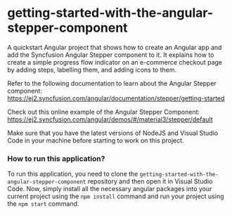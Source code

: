 # getting-started-with-the-angular-stepper-component
A quickstart Angular project that shows how to create an Angular app and add the Syncfusion Angular Stepper component to it. It explains how to create a simple progress flow indicator on an e-commerce checkout page by adding steps, labelling them, and adding icons to them.
 
Refer to the following documentation to learn about the Angular Stepper component: 
https://ej2.syncfusion.com/angular/documentation/stepper/getting-started

Check out this online example of the Angular Stepper Component:
https://ej2.syncfusion.com/angular/demos/#/material3/stepper/default

Make sure that you have the latest versions of NodeJS and Visual Studio Code in your machine before starting to work on this project.

### How to run this application?
To run this application, you need to clone the `getting-started-with-the-angular-stepper-component` repository and then open it in Visual Studio Code. Now, simply install all the necessary angular packages into your current project using the `npm install` command and run your project using the `npm start` command.
